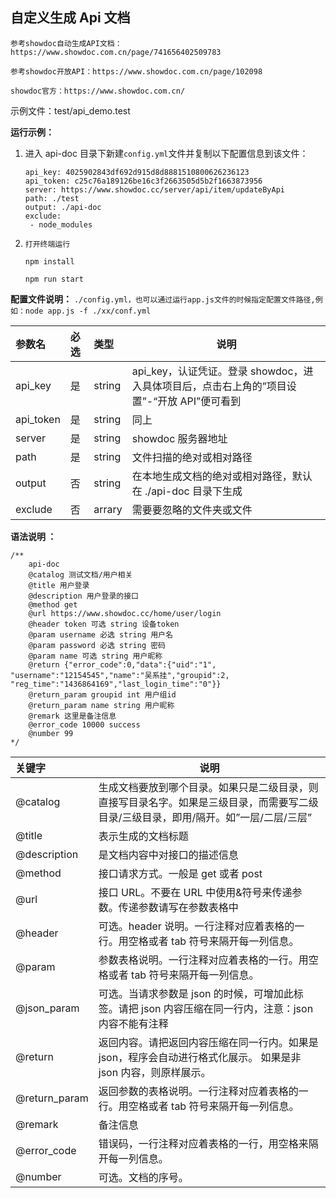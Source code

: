 ## 自定义生成 Api 文档

`参考showdoc自动生成API文档：https://www.showdoc.com.cn/page/741656402509783`

`参考showdoc开放API：https://www.showdoc.com.cn/page/102098`

`showdoc官方：https://www.showdoc.com.cn/`

示例文件：test/api_demo.test

**运行示例：**

1. 进入 api-doc 目录下新建`config.yml`文件并复制以下配置信息到该文件：
   ```
   api_key: 4025902843df692d915d8d8881510800626236123
   api_token: c25c76a189126be16c3f2663505d5b2f1663873956
   server: https://www.showdoc.cc/server/api/item/updateByApi
   path: ./test
   output: ./api-doc
   exclude:
    - node_modules
   ```

2. `打开终端运行`

    ```
    npm install

    npm run start
    ```

**配置文件说明：**
`./config.yml，也可以通过运行app.js文件的时候指定配置文件路径,例如：node app.js -f ./xx/conf.yml`

| 参数名    | 必选 | 类型   | 说明                                                                                       |
| :-------- | :--- | :----- | ------------------------------------------------------------------------------------------ |
| api_key   | 是   | string | api_key，认证凭证。登录 showdoc，进入具体项目后，点击右上角的”项目设置”-“开放 API”便可看到 |
| api_token | 是   | string | 同上                                                                                       |
| server    | 是   | string | showdoc 服务器地址                                                                         |
| path      | 是   | string | 文件扫描的绝对或相对路径                                                                         |
| output    | 否   | string | 在本地生成文档的绝对或相对路径，默认在 ./api-doc 目录下生成                                      |
| exclude   | 否   | arrary | 需要要忽略的文件夹或文件                                                                   |

**语法说明 ：**

```
/**
    api-doc
    @catalog 测试文档/用户相关
    @title 用户登录
    @description 用户登录的接口
    @method get
    @url https://www.showdoc.cc/home/user/login
    @header token 可选 string 设备token
    @param username 必选 string 用户名
    @param password 必选 string 密码
    @param name 可选 string 用户昵称
    @return {"error_code":0,"data":{"uid":"1",  "username":"12154545","name":"吴系挂","groupid":2,    "reg_time":"1436864169","last_login_time":"0"}}
    @return_param groupid int 用户组id
    @return_param name string 用户昵称
    @remark 这里是备注信息
    @error_code 10000 success
    @number 99
*/
```

| 关键字        | 说明                                                                                                                                 |
| :------------ | ------------------------------------------------------------------------------------------------------------------------------------ |
| @catalog      | 生成文档要放到哪个目录。如果只是二级目录，则直接写目录名字。如果是三级目录，而需要写二级目录/三级目录，即用/隔开。如”一层/二层/三层” |
| @title        | 表示生成的文档标题                                                                                                                   |
| @description  | 是文档内容中对接口的描述信息                                                                                                         |
| @method       | 接口请求方式。一般是 get 或者 post                                                                                                   |
| @url          | 接口 URL。不要在 URL 中使用&符号来传递参数。传递参数请写在参数表格中                                                                 |
| @header       | 可选。header 说明。一行注释对应着表格的一行。用空格或者 tab 符号来隔开每一列信息。                                                   |
| @param        | 参数表格说明。一行注释对应着表格的一行。用空格或者 tab 符号来隔开每一列信息。                                                        |
| @json_param   | 可选。当请求参数是 json 的时候，可增加此标签。请把 json 内容压缩在同一行内，注意：json 内容不能有注释                                |
| @return       | 返回内容。请把返回内容压缩在同一行内。如果是 json，程序会自动进行格式化展示。 如果是非 json 内容，则原样展示。                       |
| @return_param | 返回参数的表格说明。一行注释对应着表格的一行。用空格或者 tab 符号来隔开每一列信息。                                                  |
| @remark       | 备注信息                                                                                                                             |
| @error_code   | 错误码，一行注释对应着表格的一行，用空格来隔开每一列信息。                                                                           |
| @number       | 可选。文档的序号。                                                                                                                   |
